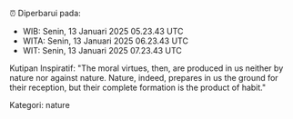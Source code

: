 ⏰ Diperbarui pada:
- WIB: Senin, 13 Januari 2025 05.23.43 UTC
- WITA: Senin, 13 Januari 2025 06.23.43 UTC
- WIT: Senin, 13 Januari 2025 07.23.43 UTC

Kutipan Inspiratif:
"The moral virtues, then, are produced in us neither by nature nor against nature. Nature, indeed, prepares in us the ground for their reception, but their complete formation is the product of habit."


Kategori: nature

